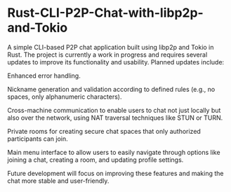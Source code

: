 # Rust-CLI-P2P-Chat-with-libp2p-and-Tokio
A simple CLI-based P2P chat application built using libp2p and Tokio in Rust. The project is currently a work in progress and requires several updates to improve its functionality and usability. Planned updates include:

Enhanced error handling.

Nickname generation and validation according to defined rules (e.g., no spaces, only alphanumeric characters).

Cross-machine communication to enable users to chat not just locally but also over the network, using NAT traversal techniques like STUN or TURN.

Private rooms for creating secure chat spaces that only authorized participants can join.

Main menu interface to allow users to easily navigate through options like joining a chat, creating a room, and updating profile settings.

Future development will focus on improving these features and making the chat more stable and user-friendly.
